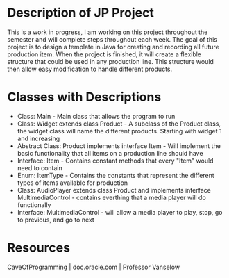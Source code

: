 # Description of JP Project


This is a work in progress, I am working on this project throughout the semester and will complete steps throughout each week. The goal of 
this project is to design a template in Java for creating and recording all future production item. When the project is finished, it will
create a flexible structure that could be used in any production line. This structure would then allow easy modification to handle 
different products.

# Classes with Descriptions
* Class: Main - Main class that allows the program to run
* Class: Widget extends class Product -  A subclass of the Product class, the widget class will name the different products. Starting with widget 1 and increasing
* Abstract Class: Product implements interface Item - Will implement the basic functionality that all items on a production line should have
* Interface: Item - Contains constant methods that every "Item" would need to contain
* Enum: ItemType - Contains the constants that represent the different types of items available for production
* Class: AudioPlayer extends class Product and implements interface MultimediaControl - contains everthing that a media player will do functionally
* Interface: MultimediaControl - will allow a media player to play, stop, go to previous, and go to next

# Resources 
CaveOfProgramming | doc.oracle.com  | Professor Vanselow
